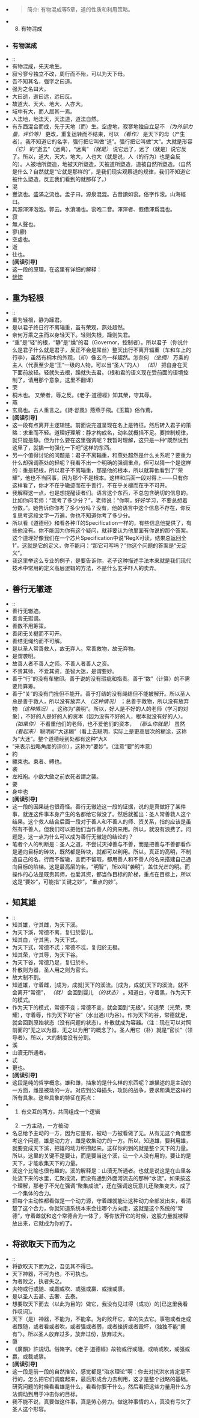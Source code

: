 - > 简介: 有物混成等5章，道的性质和利用策略。
- 8. 有物混成
- ### 有物混成
- ::
-   有物混成，先天地生。
-   寂兮寥兮独立不改，周行而不殆，可以为天下母。
-   吾不知其名，强字之曰道。
-   强为之名曰大。
-   大曰逝，逝曰远，远曰反。
-   故道大、天大、地大、人亦大。
-   域中有大，而人居其一焉。
-   人法地，地法天，天法道，道法自然。
- 有东西混合而成，先于天地（而）生。空虚地，寂寥地独自立足不 *（为外部力量，评价等）* 更改，重复运转而不结束，可以 *（看作）* 是天下的母（产生者）。我不知道它的名字，强行把它叫做“道”。强行把它叫做“大”。大就是形容 *（它）* 的“逝去”（远离），“远离” *（就是）* 说它远了，远了（就是）说它反了。所以，道大，天大，地大，人也大（就是说，人（的行为）也是会反的）。人被地所塑造，地被天所塑造，天被道所塑造，道被自然所塑造。（自然是什么？自然就是“它就是那样的”，是我们现实观察道的规律，我们不知道它被什么塑造，反正我们看到的就那样了。）
- 混
-   豐流也。盛滿之流也。孟子曰。源泉混混。古音讀如衮。俗字作滚。山海經曰。
-   其源渾渾泡泡。郭云。水濆涌也。衮咆二音。渾渾者、假借渾爲混也。
- 寂
-   無人聲也。
- 寥(廫)
-   空虛也。
- 逝
-   往也。
- **[阅读引导]**
- 这一段的原理，在这里有详细的解释：
-   [恍惚](./ext/恍惚.md)
- ## 重为轻根
- ::
-   重为轻根，静为躁君。
-   是以君子终日行不离辎重，虽有荣观，燕处超然。
-   奈何万乘之主而以身轻天下。轻则失根，躁则失君。
- “重”是“轻”的根，“静”是“燥”的君（Governor，控制者）。所以君子（你说什么是君子什么就是君子，反正不会是屌丝）整天出行不离开辎重（车和车上的行李），虽然有桐木的外观，（却）像玄鸟一样超然。怎奈何 *（坐拥）* 万乘的主人（代表至少是“王”一级的人物，可以当“圣人”的人） *（却）* 把自身在天下面前放轻。轻就失去根，躁就失去君。（根和君的语义现在受前面的语境控制了，请用那个意象，这里不翻译）
- 荣
-   桐木也。 又榮者，辱之反。《老子·道德經》知其榮，守其辱。
- 燕
-   玄鳥也。古人重言之。《詩·邶風》燕燕于飛。《玉篇》俗作鷰。
- **[阅读引导]**
- 这一段有点离开主逻辑链。前面说完道呈现在名上是特征。然后转入君子的策略：求重而不轻。道理好理解：静才构成名，动名就概括不足。要控制规律，就只能是静。但为什么要在这里强调呢？我暂时理解，这只是一种“既然说到这里了，就插一句强化一下吧”这样的东西。
- 另一个值得讨论的问题是：君子不离辎重，和燕处超然是什么关系呢？要重为什么却强调燕处的轻呢？我看不出一个明确的强调重点，但可以猜一个是这样的：重是轻根，所以君子不离辎重，那是他的根本，所以就算他看到了“荣耀”，他也不当回事，因为那个不是根本。这样和后面一段对得上——只有你这样看了，你才不在乎辙迹而在乎善行，不在乎关楗而在乎不可开。
- 我解释这一点，也是想提醒读者们。语言这个东西，不总包含确切的信息的。比如你问老师：“我考了多少分？”，老师说：“你啊，好好学习，不要总想着分数。”。她告诉你你考了多少分吗？没有，他的语言中这个信息不存在，你反复思考这段文字一万遍，你也不知道你考了多少分。
- 所以看《道德经》和看各种IT的Specification一样的，有些信息他提供了，有些他没有。你不能因为你有这个疑问，就非要认为他里面有你说的那个答案。这个道理好像我们在一个芯片Specification中说“RegX可读，结果总返回全1”。这就是它的定义，你不能问：“那它可写吗？”你这个问题的答案是“无定义”。
- 我这里举这么专业的例子，是要告诉你，老子这种描述手法本来就是我们现代技术中常用的定义高层逻辑的方法，不是什么玄乎吓人的卖弄。
- ## 善行无辙迹
- ::
-   善行无辙迹。
-   善言无瑕谪。
-   善数不用筹策。
-   善闭无关楗而不可开。
-   善结无绳约而不可解。
-   是以圣人常善救人，故无弃人。常善救物，故无弃物。
-   是谓袭明。
-   故善人者不善人之师。不善人者善人之资。
-   不贵其师、不爱其资，虽智大迷，是谓要妙。
- 善于“行”的没有车辙印。善于说的没有瑕疵和指责。善于“数”（计算）的不需要用算筹。
- 善于“关”的没有门拴但不能开。善于打结的没有绳结但不能被解开。所以圣人总是善于救人，所以没有放弃人 *（这种情况）* ；总善于救物，所以没有放弃物 *（这种情况）* 。这称为“袭明”。所以，好人是不好的人的老师（学习的对象），不好的人是好的人的资本（因为没有不好的人，根本就没有好的人）。 *（如果你）* 不看重他们的老师，也不爱他们的资本， *（那么你就是）* 虽然 *（看起来）* 聪明却“大迷糊”（看上去聪明，实际上是更高层次的糊涂，这称为“大迷”。整个道德经到处都有这种“大X
- ”来表示战略角度的评价），这称为“要妙”。（注意“要”的本意）
- 約
-   纏束也。束者、縛也。
- 袭
-   左衽袍。小斂大斂之前衣死者謂之襲。
- 要
-   身中也
- **[阅读引导]**
- 这一段的因果链也很奇怪。善行无辙迹这一段的证据，说的是真做好了某件事，就连这件事本身产生的名都给它做没了。然后就推出：圣人常善救人这个结果。这个救人结合后面一段对于善人和不善人的师、资关系，指的应该是虽然有不善人，但我们可以把他们当作善人的资来用。所以，就没有浪费了。问题是，这一点为什么可以成为善行无辙迹的结论的？
- 笔者个人的判断是：圣人之道，不尝试灭掉善与不善，而是把善与不善都看作是通向目标的砖块，既然都是砖块，就都可以利用。所以，真正的高明，不制造自己的名，行而不留辙，言而不留瑕，都用善人和不善人的名来搭建自己通向目标的阶梯。这是最高层的名，“明智”，所以叫“袭明”，盖住光芒的明。而操作的心法是既贵其师，也爱其资，都当作目标的阶梯，重点在目标上，所以这是“要妙”，可能指“关键之妙”，“重点的妙”。
- ## 知其雄
- ::
-   知其雄，守其雌，为天下溪。
-   为天下溪，常德不离，复归於婴儿。
-   知其白，守其黑，为天下式。
-   为天下式，常德不忒；常德不忒，复归於无极。
-   知其荣，守其辱，为天下谷。
-   为天下谷，常德乃足，复归於朴。
-   朴散则为器，圣人用之则为官长。
-   故大制不割。
- 知道雄，守着雌，[成为，成就]天下的溪流。[成为，成就]天下的溪流，就不会离开“常德”， *（就）* 会回到婴儿 *（的状态）* 。知道白，守着黑，作为天下的模式。
- 作为天下的模式，常德不变；常德不变，就会回到“无极”。知道荣（光荣，荣耀），守着辱，作为天下的“谷”（水出通川为谷）。作为天下的谷，常德就足，就会回到原始状态（没有问题的状态）。朴散就成为容器。（注：现在可以对照前面的“无之以为器，无之以为用”的概念了）。圣人用它（朴）就是“官长”（领导者）。所以，大的制度没有分割。
- 溪
-   山瀆无所通者。
- 忒
-   更也。
- **[阅读引导]**
- 这段是纯的哲学概念。雄和雌，抽象的是什么样的东西呢？雄描述的是主动的一方面，雌是被动的一方。对应到公母插头，攻防的战争，要求和满足这样的所有具象。这些具象的特征在两点：
- 1. 有交互的两方，共同组成一个逻辑
- 2. 一方主动，一方被动
- 名总给予主动的一方，因为它是有，被动一方被看做了无。从有无这个角度思考这个问题，雄是动力方，雌是收集动力的一方。所以，知道雄，要利用雄，就要变成天下溪，把雄的动力积攒起来。这样你的到的就是整个天下的力量。所以，这里的关键不是要让，而是要当这个溪，让一个人没有用的，要让的是天下，才能收集天下的力量。
- 溪这个比喻也很有趣的。溪的解释是：山瀆无所通者。也就是说这是在山里各处流下来的水里，汇聚成流，而没有通到外面河流去的那种“水流”。如果按这个理解，那老子不光在强调“聚集成流”，还在强调这玩意儿还聚集变大，成了一个集体的合力。
- 把每个主动性都看做是一个动力源，守着雌就能让这种动力全部发出来，看清楚了这个合力，你就知道系统本来会往哪个方向走，这就是这个系统的“常德”，守着雌就和这个常德合为一体了，等你放开它的时候，这股力量就被释放出来，它就成为你的了。
- ## 将欲取天下而为之
- ::
-   将欲取天下而为之，吾见其不得已。
-   天下神器，不可为也，不可执也。
-   为者败之，执者失之。
-   夫物或行或随、或觑或吹、或强或羸、或挫或隳。
-   是以圣人去甚、去奢、去泰。
- 想要取天下而去（以此为目的）做它，我没有见过得（成功）的[已这里我看作叹词]。
- 天下（是）神器，不能为，不能拿。为的败坏它，拿的失去它。事物或者走或者跟随，或者看或者吹，或者强或者弱，或者挫折或者毁坏，（独独不能“拥有”）。所以圣人放弃过多，放弃过份，放弃过大。
- 隳
-   《廣韻》許規切。俗隓字。《老子·道德經》故物或行或隨，或响或吹，或强或
-   羸，或載或隳。
- **[阅读引导]**
- 这一段是前一段的自然推论，感觉都是“治水理论”啊：你去对抗洪水肯定是不行的，怎么把它们调度起来，最后形成合力去利用，这才是整个战略的基础。研究问题的时候看看雄是什么，看看你要干什么，然后看把这些力量用什么方法调动到用于冲击你的目标。
- 我不能不说，真要做这件事，真是劳心劳力。做这种事情的人，真没有亏欠了圣人这个形容。
